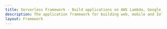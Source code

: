 ```yaml
---
title: Serverless Framework - Build applications on AWS Lambda, Google CloudFunctions, Azure Functions, AWS Flourish and more
description: The application framework for building web, mobile and IoT applications on AWS Lambda, Google CloudFunctions, Azure Functions, IBM OpenWhisk, AWS Flourish and more.
layout: Framework
---
```

